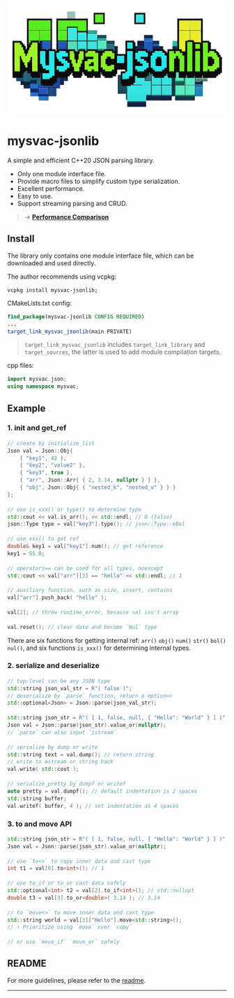 ![logo](logo.png)

# **mysvac-jsonlib**

A simple and efficient C++20 JSON parsing library.

- Only one module interface file.
- Provide macro files to simplify custom type serialization.
- Excellent performance.
- Easy to use.
- Support streaming parsing and CRUD.

> -> **[Performance Comparison](https://github.com/Mysvac/cpp-jsonlib?tab=readme-ov-file#lib_compare)**

## Install

The library only contains one module interface file, which can be downloaded and used directly. 

The author recommends using vcpkg:

```shell
vcpkg install mysvac-jsonlib;
```

CMakeLists.txt config:

```cmake
find_package(mysvac-jsonlib CONFIG REQUIRED)
...
target_link_mysvac_jsonlib(main PRIVATE)
```

> `target_link_mysvac_jsonlib` includes `target_link_library` and `target_sources`, the latter is used to add module compilation targets.

cpp files:

```cpp
import mysvac.json;
using namespace mysvac;
```


## Example

### 1. init and get_ref


```cpp
// create by initialize_list
Json val = Json::Obj{
    { "key1", 42 },
    { "key2", "value2" },
    { "key3", true },
    { "arr", Json::Arr{ { 2, 3.14, nullptr } } },
    { "obj", Json::Obj{ { "nested_k", "nested_v" } } }
};

// use is_xxx() or type() to determine type
std::cout << val.is_arr(); << std::endl; // 0 (false)
json::Type type = val["key3"].type(); // json::Type::eBol

// use xxx() to get ref
double& key1 = val["key1"].num(); // get reference
key1 = 55.0;

// operators== can be used for all types, noexcept
std::cout << val["arr"][3] == "hello" << std::endl; // 1

// auxiliary function, such as size, insert, contains
val["arr"].push_back( "hello" );

val[2]; // throw runtime_error, because val isn't array

val.reset(); // clear date and become `Nul` type
```

There are six functions for getting internal ref: `arr()` `obj()` `num()` `str()` `bol()` `nul()`, and six functions `is_xxx()` for determining internal types.

### 2. serialize and deserialize

```cpp
// top-level can be any JSON type
std::string json_val_str = R"( false )"; 
// deserialize by `parse` function, return a option<>
std::optional<Json> = Json::parse(json_val_str); 

std::string json_str = R"( [ 1, false, null, { "Hello": "World" } ] )";
Json val = Json::parse(json_str).value_or(nullptr); 
// `parse` can also input `istream`

// serialize by dump or write
std::string text = val.dump(); // return string
// write to ostream or string back
val.write( std::cout ); 

// serialize_pretty by dumpf or writef
auto pretty = val.dumpf(); // default indentation is 2 spaces
std::string buffer;
val.writef( buffer, 4 ); // set indentation as 4 spaces
```

### 3. to and move API

```cpp
std::string json_str = R"( [ 1, false, null, { "Hello": "World" } ] )";
Json val = Json::parse(json_str).value_or(nullptr); 

// use `to<>` to copy inner data and cast type
int t1 = val[0].to<int>(); // 1

// use to_if or to_or cast data safely
std::optional<int> t2 = val[2].to_if<int>(); // std::nullopt
double t3 = val[3].to_or<double>( 3.14 ); // 3.14

// to `move<>` to move inner data and cast type
std::string world = val[3]["Hello"].move<std::string>();
// ↑ Prioritize using `move` over `copy`

// or use `move_if` `move_or` safely
```

## README

For more guidelines, please refer to the [readme](https://github.com/Mysvac/cpp-jsonlib?tab=readme-ov-file#ENGLISH).

---

